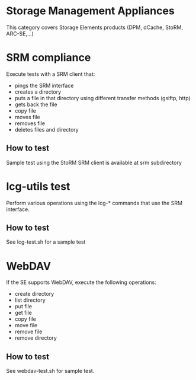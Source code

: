 Storage Management Appliances
=============================

This category covers Storage Elements products (DPM, dCache, StoRM, ARC-SE,...)

# SRM compliance

Execute tests with a SRM client that:
* pings the SRM interface
* creates a directory
* puts a file in that directory using different transfer methods (gsiftp, http)
* gets back the file
* copy file
* moves file
* removes file
* deletes files and directory

## How to test

Sample test using the StoRM SRM client is available at srm subdirectory

# lcg-utils test

Perform various operations using the lcg-* commands that use the SRM interface.

## How to test

See lcg-test.sh for a sample test

# WebDAV 

If the SE supports WebDAV, execute the following operations:
* create directory
* list directory
* put file
* get file
* copy file
* move file
* remove file
* remove directory

## How to test 

See webdav-test.sh for sample test.
